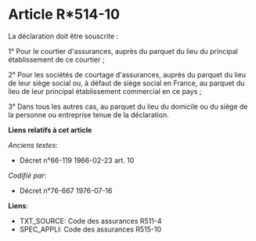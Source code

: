 # Article R*514-10

La déclaration doit être souscrite :

1° Pour le courtier d'assurances, auprès du parquet du lieu du principal établissement de ce courtier ;

2° Pour les sociétés de courtage d'assurances, auprès du parquet du lieu de leur siège social ou, à défaut de siège social en
France, au parquet du lieu de leur principal établissement commercial en ce pays ;

3° Dans tous les autres cas, au parquet du lieu du domicile ou du siège de la personne ou entreprise tenue de la déclaration.

**Liens relatifs à cet article**

_Anciens textes_:

  - Décret n°66-119 1966-02-23 art. 10

_Codifié par_:

  - Décret n°76-667 1976-07-16

**Liens**:

  - TXT_SOURCE: Code des assurances R511-4
  - SPEC_APPLI: Code des assurances R515-10
